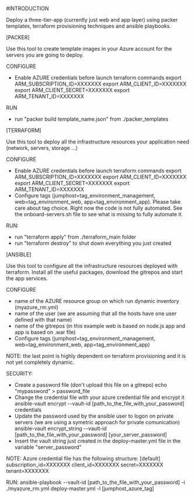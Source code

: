 #INTRODUCTION

Deploy a three-tier-app (currently just web and app layer) using packer templates, terraform provisioning techniques and ansible playbooks.

[PACKER]

Use this tool to create template images in your Azure account for the servers you are going to deploy.

CONFIGURE
- Enable AZURE credentials before launch terraform commands
  export ARM_SUBSCRIPTION_ID=XXXXXXX
  export ARM_CLIENT_ID=XXXXXXX
  export ARM_CLIENT_SECRET=XXXXXXX
  export ARM_TENANT_ID=XXXXXXX
  
RUN
- run "packer build template_name.json" from ./packer_templates

[TERRAFORM]

Use this tool to deploy all the infrastructure resources your application need (network, servers, storage ...)

CONFIGURE
- Enable AZURE credentials before launch terraform commands
  export ARM_SUBSCRIPTION_ID=XXXXXXX
  export ARM_CLIENT_ID=XXXXXXX
  export ARM_CLIENT_SECRET=XXXXXXX
  export ARM_TENANT_ID=XXXXXXX
- Configure tags (jumphost=tag_environment_management, web=tag_environment_web, app=tag_environment_app). Please take care about tag choice. Right now the code is not fully automated. See the onboard-servers.sh file to see what is missing to fully automate it.

RUN:
- run "terraform apply" from ./terraform_main folder
- run "terraform destroy" to shut down everything you just created

[ANSIBLE]

Use this tool to configure all the infrastructure resources deployed with terraform.
Install all the useful packages, download the gitrepos and start the app services.

CONFIGURE
- name of the AZURE resource group on which run dynamic inventory (myazure_rm.yml)
- name of the user (we are assuming that all the hosts have one user defined with that name)
- name of the gitrepos (in this example web is based on node.js app and app is based on .war file)
- Configure tags (jumphost=tag_environment_management, web=tag_environment_web, app=tag_environment_app)

NOTE: the last point is highly dependent on terraform provisioning and it is not yet completely dynamic.

SECURITY:
- Create a password file (don't upload this file on a gitrepo)
  echo "mypassword" > password_file
- Change the credential file with your azure credential file and encrypt it
  ansible-vault encrypt --vault-id [path_to_the_file_with_your_password] credentials
- Update the password used by the ansible user to logon on private servers (we are using a symetric approach for private comunication)
  ansible-vault encrypt_string --vault-id [path_to_the_file_with_your_password] [your_server_password]
- Insert the vault string just created in the deploy-master.yml file in the variable "server_password"

NOTE: Azure credential file has the following structure:
[default]
subscription_id=XXXXXXX
client_id=XXXXXXX
secret=XXXXXXX
tenant=XXXXXXX

RUN:
ansible-playbook --vault-id [path_to_the_file_with_your_password] -i ./myazure_rm.yml deploy-master.yml -l [jumphost_azure_tag]
